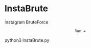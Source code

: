# InstaBrute
İnstagram BruteForce

                                    Run =

python3 InstaBrute.py
